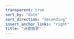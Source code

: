 ```yaml
---
transparent: true
sort_by: "date"
sort_direction: "decending"
insert_anchor_links: "right"
title: "诗歌摘录"
---
```


